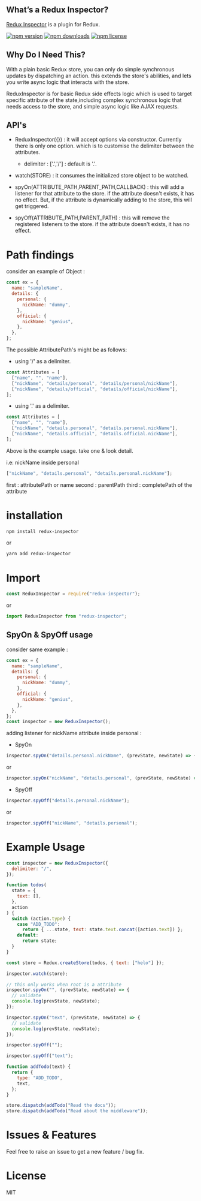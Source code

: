 ## What’s a Redux Inspector?

[Redux Inspector](https://www.npmjs.com/package/redux-inspector) is a plugin for Redux.

[![npm version](https://img.shields.io/npm/v/redux-inspector.svg?style=flat-square)](https://www.npmjs.com/package/redux-inspector)
[![npm downloads](https://img.shields.io/npm/dm/redux-inspector.svg?style=flat-square)](https://www.npmjs.com/package/redux-inspector)
[![npm license](https://img.shields.io/npm/l/redux-inspector.svg?style=flat-square)](https://www.npmjs.com/package/redux-inspector)

## Why Do I Need This?

With a plain basic Redux store, you can only do simple synchronous updates by
dispatching an action. this extends the store's abilities, and lets you
write async logic that interacts with the store.

ReduxInspector is for basic Redux side effects logic which is used to target specific
attribute of the state,including complex synchronous logic that needs access to the store,
and simple async logic like AJAX requests.

## API's

- ReduxInspector({}) : it will accept options via constructor. Currently there is only one option. which is to customise the delimiter between the attributes.

  - delimiter : ['.','/'] : default is '.'.

- watch(STORE) : it consumes the initialized store object to be watched.
- spyOn(ATTRIBUTE_PATH,PARENT_PATH,CALLBACK) : this will add a listener for that attribute to the store. if the attribute doesn't exists, it has no effect. But, if the attribute is dynamically adding to the store, this will get triggered.
- spyOff(ATTRIBUTE_PATH,PARENT_PATH) : this will remove the registered listeners to the store. if the attribute doesn't exists, it has no effect.

# Path findings

consider an example of Object :

```js
const ex = {
  name: "sampleName",
  details: {
    personal: {
      nickName: "dummy",
    },
    official: {
      nickName: "genius",
    },
  },
};
```

The possible AttributePath's might be as follows:

- using '/' as a delimiter.

```js
const Attributes = [
  ["name", "", "name"],
  ["nickName", "details/personal", "details/personal/nickName"],
  ["nickName", "details/official", "details/official/nickName"],
];
```

- using '.' as a delimiter.

```js
const Attributes = [
  ["name", "", "name"],
  ["nickName", "details.personal", "details.personal.nickName"],
  ["nickName", "details.official", "details.official.nickName"],
];
```

Above is the example usage. take one & look detail.

i.e: nickName inside personal

```js
["nickName", "details.personal", "details.personal.nickName"];
```

first : attributePath or name
second : parentPath
third : completePath of the attribute

# installation

```bash
npm install redux-inspector

```

or

```bash
yarn add redux-inspector

```

# Import

```js
const ReduxInspector = require("redux-inspector");
```

or

```js
import ReduxInspector from "redux-inspector";
```

## SpyOn & SpyOff usage

consider same example :

```js
const ex = {
  name: "sampleName",
  details: {
    personal: {
      nickName: "dummy",
    },
    official: {
      nickName: "genius",
    },
  },
};
const inspector = new ReduxInspector();
```

adding listener for nickName attribute inside personal :

- SpyOn

```js
inspector.spyOn("details.personal.nickName", (prevState, newState) => {});
```

or

```js
inspector.spyOn("nickName", "details.personal", (prevState, newState) => {});
```

- SpyOff

```js
inspector.spyOff("details.personal.nickName");
```

or

```js
inspector.spyOff("nickName", "details.personal");
```

# Example Usage

```js
const inspector = new ReduxInspector({
  delimiter: "/",
});

function todos(
  state = {
    text: [],
  },
  action
) {
  switch (action.type) {
    case "ADD_TODO":
      return { ...state, text: state.text.concat([action.text]) };
    default:
      return state;
  }
}

const store = Redux.createStore(todos, { text: ["helo"] });

inspector.watch(store);

// this only works when root is a attribute
inspector.spyOn("", (prevState, newState) => {
  // validate
  console.log(prevState, newState);
});

inspector.spyOn("text", (prevState, newState) => {
  // validate
  console.log(prevState, newState);
});

inspector.spyOff("");

inspector.spyOff("text");

function addTodo(text) {
  return {
    type: "ADD_TODO",
    text,
  };
}

store.dispatch(addTodo("Read the docs"));
store.dispatch(addTodo("Read about the middleware"));
```

# Issues & Features

Feel free to raise an issue to get a new feature / bug fix.

# License

MIT
